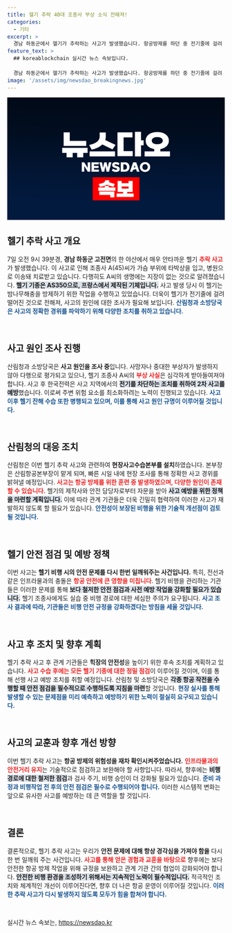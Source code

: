 ```yaml
---
title: 헬기 추락 40대 조종사 부상 소식 전해져!
categories:
  - 기타
excerpt: >
  경남 하동군에서 헬기가 추락하는 사고가 발생했습니다. 항공방제를 하던 중 전기줄에 걸려 일어난 이번 사고로 조종사가 다쳤지만 생명에는 지장이 없어 다행입니다. 사고 원인 수사 착수!
feature_text: >
  ## koreablockchain 실시간 뉴스 속보입니다.

  경남 하동군에서 헬기가 추락하는 사고가 발생했습니다. 항공방제를 하던 중 전기줄에 걸려 일어난 이번 사고로 조종사가 다쳤지만 생명에는 지장이 없어 다행입니다. 사고 원인 수사 착수!
image: '/assets/img/newsdao_breakingnews.jpg'
---
```


<p><img src="/assets/img/newsdao_breakingnews.jpg" alt="koreablockchain 속보" /></p>

<h2 data-ke-size="size26">헬기 추락 사고 개요</h2>

<p data-ke-size="size16">7일 오전 9시 39분경, <b>경남 하동군 고전면</b>의 한 야산에서 매우 안타까운 헬기 <b><span style="color: #ee2323;">추락 사고</span></b>가 발생했습니다. 이 사고로 인해 조종사 A(45)씨가 가슴 부위에 타박상을 입고, 병원으로 이송돼 치료받고 있습니다. 다행히도 A씨의 생명에는 지장이 없는 것으로 알려졌습니다. <b><span style="background-color: #21538527;">헬기 기종은 AS350으로, 프랑스에서 제작된 기체입니다.</span></b> 사고 발생 당시 이 헬기는 밤나무해충을 방제하기 위한 작업을 수행하고 있었습니다. 더욱이 헬기가 전기줄에 걸려 떨어진 것으로 전해져, 사고의 원인에 대한 조사가 필요해 보입니다. <b><span style="color: #1a5490;">산림청과 소방당국은 사고의 정확한 경위를 파악하기 위해 다양한 조치를 취하고 있습니다.</span></b></p>

<p data-ke-size="size16">&nbsp;</p>

<h2 data-ke-size="size26">사고 원인 조사 진행</h2>

<p data-ke-size="size16">산림청과 소방당국은 <b>사고 원인을 조사 중</b>입니다. 사망자나 중대한 부상자가 발생하지 않아 다행으로 평가되고 있으나, 헬기 조종사 A씨의 <b><span style="color: #ee2323;">부상 사실</span></b>은 심각하게 받아들여져야 합니다. 사고 후 한국전력은 사고 지역에서의 <b><span style="background-color: #21538527;">전기를 차단하는 조치를 취하여 2차 사고를 예방</span></b>했습니다. 이로써 주변 위험 요소를 최소화하려는 노력이 진행되고 있습니다. <b><span style="color: #1a5490;">사고 이후 헬기 잔해 수습 또한 병행되고 있으며, 이를 통해 사고 원인 규명이 이루어질 것입니다.</span></b></p>

<p data-ke-size="size16">&nbsp;</p>

<h2 data-ke-size="size26">산림청의 대응 조치</h2>

<p data-ke-size="size16">산림청은 이번 헬기 추락 사고와 관련하여 <b>현장사고수습본부를 설치</b>하였습니다. 본부장은 산림항공본부장이 맡게 되며, 빠른 시일 내에 현장 조사를 통해 정확한 사고 경위를 밝혀낼 예정입니다. <b><span style="color: #ee2323;">사고는 항공 방제를 위한 훈련 중 발생하였으며, 다양한 원인이 존재할 수 있습니다.</span></b> 헬기의 제작사와 안전 담당자로부터 자문을 받아 <b><span style="background-color: #21538527;">사고 예방을 위한 정책을 마련할 계획입니다.</span></b> 이에 따라 관계 기관들은 더욱 긴밀히 협력하여 이러한 사고가 재발하지 않도록 할 필요가 있습니다. <b><span style="color: #1a5490;">안전성이 보장된 비행을 위한 기술적 개선점이 검토될 것입니다.</span></b></p>

<p data-ke-size="size16">&nbsp;</p>

<h2 data-ke-size="size26">헬기 안전 점검 및 예방 정책</h2>

<p data-ke-size="size16">이번 사고는 <b>헬기 비행 시의 안전 문제를 다시 한번 일깨워주는 사건입니다.</b> 특히, 전선과 같은 인프라물과의 충돌은 <b><span style="color: #ee2323;">항공 안전에 큰 영향을 미칩니다</span></b>. 헬기 비행을 관리하는 기관들은 이러한 문제를 통해 <b><span style="background-color: #21538527;">보다 철저한 안전 점검과 사전 예방 작업을 강화할 필요가 있습니다.</span></b> 헬기 조종사에게도 실습 중 비행 경로에 대한 세심한 주의가 요구됩니다. <b><span style="color: #1a5490;">사고 조사 결과에 따라, 기관들은 비행 안전 규정을 강화하겠다는 방침을 세울 것입니다.</span></b></p>

<p data-ke-size="size16">&nbsp;</p>

<h2 data-ke-size="size26">사고 후 조치 및 향후 계획</h2>

<p data-ke-size="size16">헬기 추락 사고 후 관계 기관들은 <b>힉장의 안전성</b>을 높이기 위한 후속 조치를 계획하고 있습니다. <b><span style="color: #ee2323;">사고 수습 후에는 모든 헬기 기종에 대한 정밀 점검</span></b>이 이루어질 것이며, 이를 통해 선행 사고 예방 조치를 취할 예정입니다. 산림청 및 소방당국은 <b><span style="background-color: #21538527;">각종 항공 작전을 수행할 때 안전 점검을 필수적으로 수행하도록 지침을 마련</span></b>할 것입니다. <b><span style="color: #1a5490;">현장 실사를 통해 발생할 수 있는 문제점을 미리 예측하고 예방하기 위한 노력이 절실히 요구되고 있습니다.</span></b></p>

<p data-ke-size="size16">&nbsp;</p>

<h2 data-ke-size="size26">사고의 교훈과 향후 개선 방향</h2>

<p data-ke-size="size16">이번 헬기 추락 사고는 <b>항공 방제의 위험성을 재차 확인시켜주었습니다.</b> <b><span style="color: #ee2323;">인프라물과의 안전거리 유지</span></b>는 기술적으로 점검하고 보완해야 할 사항입니다. 따라서, 향후에는 <b><span style="background-color: #21538527;">비행 경로에 대한 철저한 점검</span></b>과 검사 주기, 비행 승인이 더 강화될 필요가 있습니다. <b><span style="color: #1a5490;">준비 과정과 비행작업 전 후의 안전 점검은 필수로 수행되어야 합니다.</span></b> 이러한 시스템적 변화는 앞으로 유사한 사고를 예방하는 데 큰 역할을 할 것입니다.</p>

<p data-ke-size="size16">&nbsp;</p>

<h2 data-ke-size="size26">결론</h2>

<p data-ke-size="size16">결론적으로, 헬기 추락 사고는 우리가 <b>안전 문제에 대해 항상 경각심을 가져야 함을</b> 다시 한 번 일깨워 주는 사건입니다. <b><span style="color: #ee2323;">사고를 통해 얻은 경험과 교훈을 바탕으로</span></b> 향후에는 보다 안전한 항공 방제 작업을 위해 규정을 보완하고 관계 기관 간의 협업이 강화되어야 합니다. <b><span style="background-color: #21538527;">안전한 비행 환경을 조성하기 위해서는 지속적인 노력이 필수적입니다.</span></b> 적극적인 조치와 체계적인 개선이 이루어진다면, 향후 더 나은 항공 운영이 이루어질 것입니다. <b><span style="color: #1a5490;">이러한 추락 사고가 다시 발생하지 않도록 모두가 힘을 합쳐야 합니다.</span></b></p>

<p data-ke-size="size16">&nbsp;</p>
실시간 뉴스 속보는, <a href="https://newsdao.kr" rel="dofollow">https://newsdao.kr</a>


